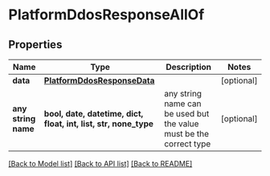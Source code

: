 # PlatformDdosResponseAllOf


## Properties
Name | Type | Description | Notes
------------ | ------------- | ------------- | -------------
**data** | [**PlatformDdosResponseData**](PlatformDdosResponseData.md) |  | [optional] 
**any string name** | **bool, date, datetime, dict, float, int, list, str, none_type** | any string name can be used but the value must be the correct type | [optional]

[[Back to Model list]](../README.md#documentation-for-models) [[Back to API list]](../README.md#documentation-for-api-endpoints) [[Back to README]](../README.md)


